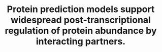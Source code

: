 ---
authors: Srivastava H, Lippincott MJ, Currie J, Canfield R, Lam MPY, Lau E
carousel: false
doi: 10.1371/journal.pcbi.1010702
featured: false
issue: '11'
journal: PLoS computational biology
keywords: '["RNA, Messenger", "Gene Expression Regulation", "Proteomics", "Proteome",
  "Transcriptome"]'
landmark: false
layout: ../../layouts/Publication.astro
page: e1010702
pmcid: PMC9681107
pmid: 36356032
r03: R03OD032666
title: Protein prediction models support widespread post-transcriptional regulation
  of protein abundance by interacting partners.
volume: '18'
year: 2022
---